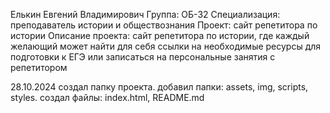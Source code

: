 Елькин Евгений Владимирович
Группа: ОБ-32
Специализация: преподаватель истории и обществознания
Проект: сайт репетитора по истории
Описание проекта: сайт репетитора по истории, где каждый желающий может найти для себя ссылки на необходимые ресурсы для подготовки к ЕГЭ или записаться на персональные занятия с репетитором

28.10.2024 создал папку проекта. добавил папки: assets, img, scripts, styles. создал файлы: index.html, README.md